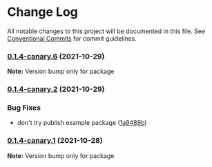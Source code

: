 # Change Log

All notable changes to this project will be documented in this file.
See [Conventional Commits](https://conventionalcommits.org) for commit guidelines.

### [0.1.4-canary.6](https://github.com/username/example/compare/v0.1.4-canary.5...v0.1.4-canary.6) (2021-10-29)

**Note:** Version bump only for package

### [0.1.4-canary.2](https://github.com/username/example/compare/v0.1.4-canary.1...v0.1.4-canary.2) (2021-10-29)

### Bug Fixes

- don't try publish example package ([1a9489b](https://github.com/username/example/commit/1a9489b3f91af342f924bb74ddbe375090ae9450))

### [0.1.4-canary.1](https://github.com/user/example/compare/v0.1.4-canary.0...v0.1.4-canary.1) (2021-10-28)

**Note:** Version bump only for package

